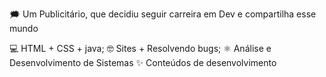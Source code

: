 🗯️ Um Publicitário, que decidiu seguir carreira em Dev e compartilha esse mundo


💻 HTML + CSS + java;
🤓 Sites + Resolvendo bugs;
⚛️ Análise e Desenvolvimento de Sistemas
✨ Conteúdos de desenvolvimento



<!--
**HugoRuhan/hugoruhan** is a ✨ _special_ ✨ repository because its `README.md` (this file) appears on your GitHub profile.

Here are some ideas to get you started:

- 🔭 I’m currently working on ...
- 🌱 I’m currently learning ...
- 👯 I’m looking to collaborate on ...
- 🤔 I’m looking for help with ...
- 💬 Ask me about ...
- 📫 How to reach me: ...
- 😄 Pronouns: ...
- ⚡ Fun fact: ...
-->
